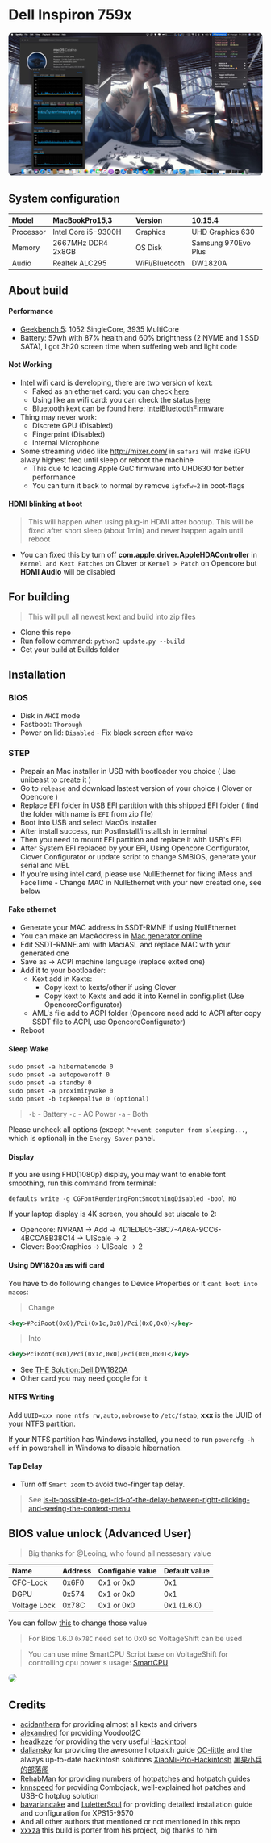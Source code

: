 # Dell Inspiron 759x

<p>
	<img style="border-radius: 8px" src="Assets/background.jpg">
</p>

## System configuration

| Model     | MacBookPro15,3      | Version        | 10.15.4             |
| :-------- | :------------------ | :------------- | :------------------ |
| Processor | Intel Core i5-9300H | Graphics       | UHD Graphics 630    |
| Memory    | 2667MHz DDR4 2x8GB  | OS Disk        | Samsung 970Evo Plus |
| Audio     | Realtek ALC295      | WiFi/Bluetooth | DW1820A             |

## About build

#### Performance

- [Geekbench 5](https://browser.geekbench.com/v5/cpu/1927376): 1052 SingleCore, 3935 MultiCore
- Battery: 57wh with 87% health and 60% brightness (2 NVME and 1 SSD SATA), I got 3h20 screen time when suffering web and light code

#### Not Working

- Intel wifi card is developing, there are two version of kext:
  - Faked as an ethernet card: you can check [here](https://github.com/zxystd/itlwm)
  - Using like an wifi card: you can check the status [here](https://github.com/AppleIntelWifi/adapter)
  - Bluetooth kext can be found here: [IntelBluetoothFirmware](https://github.com/zxystd/IntelBluetoothFirmware)
- Thing may never work:
  - Discrete GPU (Disabled)
  - Fingerprint (Disabled)
  - Internal Microphone
- Some streaming video like http://mixer.com/ in `safari` will make iGPU alway highest freq until sleep or reboot the machine
  - This due to loading Apple GuC firmware into UHD630 for better performance
  - You can turn it back to normal by remove `igfxfw=2` in boot-flags

#### HDMI blinking at boot

> This will happen when using plug-in HDMI after bootup. This will be fixed after short sleep (about 1min) and never happen again until reboot

- You can fixed this by turn off **com.apple.driver.AppleHDAController** in `Kernel and Kext Patches` on Clover or `Kernel > Patch` on Opencore but **HDMI Audio** will be disabled

## For building

> This will pull all newest kext and build into zip files

- Clone this repo
- Run follow command: `python3 update.py --build`
- Get your build at Builds folder

## Installation

### BIOS

- Disk in `AHCI` mode
- Fastboot: `Thorough`
- Power on lid: `Disabled` - Fix black screen after wake

### STEP

- Prepair an Mac installer in USB with bootloader you choice ( Use unibeast to create it )
- Go to `release` and download lastest version of your choice ( Clover or Opencore )
- Replace EFI folder in USB EFI partition with this shipped EFI folder ( find the folder with name is `EFI` from zip file)
- Boot into USB and select MacOs installer
- After install success, run PostInstall/install.sh in terminal
- Then you need to mount EFI partition and replace it with USB's EFI
- After System EFI replaced by your EFI, Using Opencore Configurator, Clover Configurator or update script to change SMBIOS, generate your serial and MBL
- If you're using intel card, please use NullEthernet for fixing iMess and FaceTime - Change MAC in NullEthernet with your new created one, see below

#### Fake ethernet

- Generate your MAC address in SSDT-RMNE if using NullEthernet
- You can make an MacAddress in [Mac generator online](https://www.browserling.com/tools/random-mac)
- Edit SSDT-RMNE.aml with MaciASL and replace MAC with your generated one
- Save as -> ACPI machine language (replace exited one)
- Add it to your bootloader:
  - Kext add in Kexts:
    - Copy kext to kexts/other if using Clover
    - Copy kext to Kexts and add it into Kernel in config.plist (Use OpencoreConfigurator)
  - AML's file add to ACPI folder (Opencore need add to ACPI after copy SSDT file to ACPI, use OpencoreConfigurator)
- Reboot

#### Sleep Wake

```shell
sudo pmset -a hibernatemode 0
sudo pmset -a autopoweroff 0
sudo pmset -a standby 0
sudo pmset -a proximitywake 0
sudo pmset -b tcpkeepalive 0 (optional)
```

> `-b` - Battery `-c` - AC Power `-a` - Both

Please uncheck all options (except `Prevent computer from sleeping...`, which is optional) in the `Energy Saver` panel.

#### Display

If you are using FHD(1080p) display, you may want to enable font smoothing, run this command from terminal:

```
defaults write -g CGFontRenderingFontSmoothingDisabled -bool NO
```

If your laptop display is 4K screen, you should set uiscale to 2:

- Opencore: NVRAM -> Add -> 4D1EDE05-38C7-4A6A-9CC6-4BCCA8B38C14 -> UIScale -> 2
- Clover: BootGraphics -> UIScale -> 2

#### Using DW1820a as wifi card

You have to do following changes to Device Properties or it `cant boot into macos`:

> Change

```xml
<key>#PciRoot(0x0)/Pci(0x1c,0x0)/Pci(0x0,0x0)</key>
```

> Into

```xml
<key>PciRoot(0x0)/Pci(0x1c,0x0)/Pci(0x0,0x0)</key>
```

- See [THE Solution:Dell DW1820A](https://www.tonymacx86.com/threads/the-solution-dell-dw1820a-broadcom-bcm94350zae-macos-15.288026/)
- Other card you may need google for it

#### NTFS Writing

Add `UUID=xxx none ntfs rw,auto,nobrowse` to `/etc/fstab`, **xxx** is the UUID of your NTFS partition.

If your NTFS partition has Windows installed, you need to run `powercfg -h off` in powershell in Windows to disable hibernation.

#### Tap Delay

- Turn off `Smart zoom` to avoid two-finger tap delay.

> See [is-it-possible-to-get-rid-of-the-delay-between-right-clicking-and-seeing-the-context-menu](https://apple.stackexchange.com/a/218181)

## BIOS value unlock (Advanced User)

> Big thanks for @Leoing, who found all nessesary value

| Name         | Address | Configable value | Default value |
| :----------- | :------ | :--------------- | :------------ |
| CFC-Lock     | 0x6F0   | 0x1 or 0x0       | 0x1           |
| DGPU         | 0x574   | 0x1 or 0x0       | 0x1           |
| Voltage Lock | 0x78C   | 0x1 or 0x0       | 0x1 (1.6.0)   |

You can follow [this](https://github.com/Azkali/GPD-P2-MAX-Hackintosh/issues/16#issuecomment-565882180) to change those value

> For Bios 1.6.0 `0x78C` need set to 0x0 so VoltageShift can be used

> You can use mine SmartCPU Script base on VoltageShift for controlling cpu power's usage: [SmartCPU](https://github.com/tctien342/smart-cpu)

<p>
	<img style="border-radius: 8px" src="https://github.com/tctien342/smart-cpu/raw/master/menu.png">
</p>

## Credits

- [acidanthera](https://github.com/acidanthera) for providing almost all kexts and drivers
- [alexandred](https://github.com/alexandred) for providing VoodooI2C
- [headkaze](https://github.com/headkaze) for providing the very useful [Hackintool](https://www.tonymacx86.com/threads/release-hackintool-v2-8-6.254559/)
- [daliansky](https://github.com/daliansky) for providing the awesome hotpatch guide [OC-little](https://github.com/daliansky/OC-little/) and the always up-to-date hackintosh solutions [XiaoMi-Pro-Hackintosh](https://github.com/daliansky/XiaoMi-Pro-Hackintosh) [黑果小兵的部落阁](https://blog.daliansky.net/)
- [RehabMan](https://github.com/RehabMan) for providing numbers of [hotpatches](https://github.com/RehabMan/OS-X-Clover-Laptop-Config/tree/master/hotpatch) and hotpatch guides
- [knnspeed](https://www.tonymacx86.com/threads/guide-dell-xps-15-9560-4k-touch-1tb-ssd-32gb-ram-100-adobergb.224486) for providing Combojack, well-explained hot patches and USB-C hotplug solution
- [bavariancake](https://github.com/bavariancake/XPS9570-macOS) and [LuletterSoul](https://github.com/LuletterSoul/Dell-XPS-15-9570-macOS-Mojave) for providing detailed installation guide and configuration for XPS15-9570
- And all other authors that mentioned or not mentioned in this repo
- [xxxza](https://github.com/xxxzc/xps15-9570-macos) this build is porter from his project, big thanks to him
